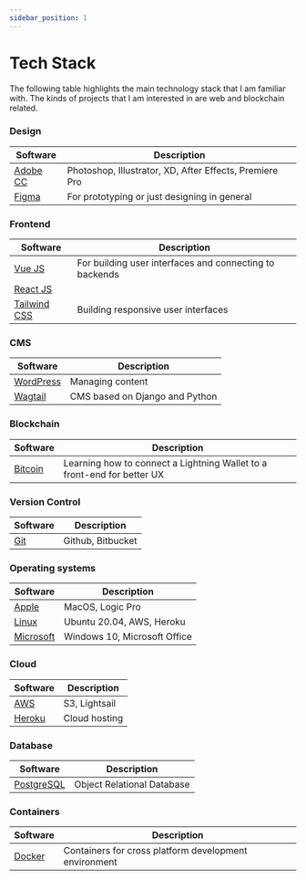 ```yaml
---
sidebar_position: 1
---
```


# Tech Stack

The following table highlights the main technology stack that I am familiar with. The kinds of projects that I am interested in are web and blockchain related.

### Design

| Software                                                | Description                                             |
| ------------------------------------------------------- | ------------------------------------------------------- |
| [Adobe CC](https://www.adobe.com/ca/creativecloud.html) | Photoshop, Illustrator, XD, After Effects, Premiere Pro |
| [Figma](https://figma.com)                              | For prototyping or just designing in general            |

### Frontend

| Software                                 | Description                                             |
| ---------------------------------------- | ------------------------------------------------------- |
| [Vue JS](https://vuejs.org/)             | For building user interfaces and connecting to backends |
| [React JS](https://reactjs.org)          |
| [Tailwind CSS](https://tailwindcss.com/) | Building responsive user interfaces                     |

### CMS

| Software                            | Description                    |
| ----------------------------------- | ------------------------------ |
| [WordPress](https://wordpress.org/) | Managing content               |
| [Wagtail](https://wagtail.org/)     | CMS based on Django and Python |

### Blockchain

| Software                            | Description                                                             |
| ----------------------------------- | ----------------------------------------------------------------------- |
| [Bitcoin](https://www.bitcoin.org/) | Learning how to connect a Lightning Wallet to a front-end for better UX |

### Version Control

| Software                    | Description       |
| --------------------------- | ----------------- |
| [Git](https://git-scm.com/) | Github, Bitbucket |

### Operating systems

| Software                                  | Description                  |
| ----------------------------------------- | ---------------------------- |
| [Apple](https://www.apple.com/)           | MacOS, Logic Pro             |
| [Linux](https://www.linuxfoundation.org/) | Ubuntu 20.04, AWS, Heroku    |
| [Microsoft](https://www.microsoft.com/)   | Windows 10, Microsoft Office |

### Cloud

| Software                          | Description   |
| --------------------------------- | ------------- |
| [AWS](https://aws.amazon.com/)    | S3, Lightsail |
| [Heroku](https://www.heroku.com/) | Cloud hosting |

### Database

| Software                                  | Description                |
| ----------------------------------------- | -------------------------- |
| [PostgreSQL](https://www.postgresql.org/) | Object Relational Database |

### Containers

| Software                          | Description                                           |
| --------------------------------- | ----------------------------------------------------- |
| [Docker](https://www.docker.com/) | Containers for cross platform development environment |
